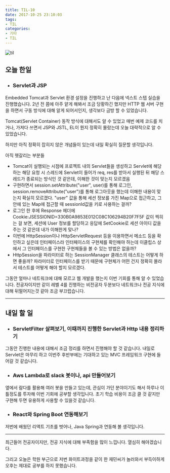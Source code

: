 ```yaml
---
title: TIL-10
date: 2017-10-25 23:10:03
tags:
- TIL
categories:
- 기타
- TIL
---
```


![til](/images/til/til.jpg)

## 오늘 한일

- ### Servlet과 JSP


Embedded Tomcat과 Servlet 환경 설정을 진행하고 난 다음에 넥스트 스텝 실습을 진행했습니다. 2년 전 쯤에 아주 얕게 해봐서 조금 당황하긴 했지만 HTTP 웹 서버 구현을 하면서 구동 방식에 대해 알게 되어서인지, 생각보다 금방 할 수 있었습니다.

Tomcat(Servlet Container) 동작 방식에 대해서도 알 수 있었고 매번 예제 코드를 치거나, 가져다 쓰면서 JSP와 JSTL, EL이 뭔지 정확히 몰랐는데 오늘 대략적으로 알 수 있었습니다.

하지만 아직 정확히 잡히지 않은 개념들이 있는데 내일 확실히 질문할 생각입니다.



아직 헷갈리는 부분들

- Tomcat이 실행되는 시점에 프로젝트 내의 Servlet들을 생성하고 Servlet에 해당하는 해당 요청 시 스레드에 Servlet이 들어가 req, res를 받아서 실행된 뒤 해당 스레드가 종료되는 방식인 것 같은데, 이해한 것이 맞는지 모르겠음
- 구현하면서 session.setAttribute("user", user)를 통해 로그인, session.removeAttribute("user")를 통해 로그아웃을 했는데 이해한 내용이 맞는지 확실히 모르겠다. "user" 값을 통해 세션 정보를 가진 Map으로 접근하고, 그 안에 있는 Map에 접근할 때 sessionId값을 키로 사용하는 걸까? 
- 로그인 한 후에 Response 헤더에 Cookie:JSESSIONID=330B0A9853E012C08C106294B20F7F5F 값이 찍히는 걸 보면, 세션에 User 정보를 할당하고 응답에 SetCookie로 세션 아이디 값을 주는 것 같은데 내가 이해한게 맞나?
- 이번에 HttpSession이나 HttpServletRequest 등을 이용하면서 메소드 등을 확인하고 싶은데 인터페이스라 인터페이스의 구현체를 확인해야 하는데 이클립스 상에서 그 인터페이스를 구현한 구현체들을 볼 수 있는 방법은 없을까?
- HttpSession을 파라미터로 하는 SessionManager 클래스의 테스트는 어떻게 하면 좋을까? 파라미터로 인터페이스를 받기 때문에 구현체가 어떤 건지 정확히 몰라서 테스트를 어떻게 해야 할지 모르겠다.


그동안 얼마나 네트워크에 대해 모르고 웹 개발을 했는지 이번 기회를 통해 알 수 있었습니다. 전공자이지만 같이 레벨 4를 진행하는 비전공자 두분보다 네트워크나 전공 지식에 대해 뒤떨어지는것 같아 조금 부끄럽습니다.



- - -


## 내일 할 일

- ### ServletFilter 살펴보기, 이때까지 진행한 Servlet과 Http 내용 정리하기

그동안 진행한 내용에 대해서 조금 정리를 하면서 진행해야 할 것 같습니다. 내일로 Servlet은 마무리 하고 이번주 후반부에는 기대하고 있는 MVC 프레임워크 구현에 들어갈 것 같습니다.



- ### Aws Lambda로 slack 봇이나, api 만들어보기

옆에서 람다를 활용해 여러 봇을 만들고 있는데, 관심이 가던 분야이기도 해서 하루나 이틀정도를 투자해 이번 기회에 공부할 생각입니다. 초기 학습 비용이 조금 클 것 같지만 구현해 두면 유용하게 사용할 수 있을것 같습니다.



- ### React와 Spring Boot 연동해보기

저번에 배웠던 리액트 기초를 벗어나, Java Spring과 연동해 볼 생각입니다.



- - -



최근들어 전공자이지만, 전공 지식에 대해 부족함을 많이 느낍니다. 열심히 해야겠습니다.

그리고 오늘은 학원 부근으로 저번 화이트과정을 같이 한 재민씨가 놀러와서 부득이하게 오후는 제대로 공부를 하지 못했습니다.



